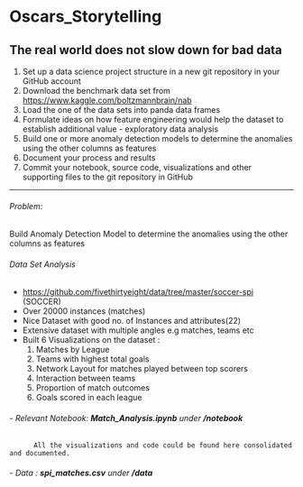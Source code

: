 # Oscars_Storytelling
##  The real world does not slow down for bad data

1. Set up a data science project structure in a new git repository in your GitHub account
2. Download the benchmark data set from https://www.kaggle.com/boltzmannbrain/nab
3. Load the one of the data sets into panda data frames
4. Formulate ideas on how feature engineering would help the dataset to establish additional value - exploratory data analysis
5. Build one or more anomaly detection models to determine the anomalies using the other columns as features
6. Document your process and results
7. Commit your notebook, source code, visualizations and other supporting files to the git repository in GitHub

--------------------------------------------------------------------------------------------------
###### Problem:
Build Anomaly Detection Model to determine the anomalies using the other columns as features

###### Data Set Analysis
- https://github.com/fivethirtyeight/data/tree/master/soccer-spi (SOCCER)
- Over 20000 instances (matches)
- Nice Dataset with good no. of Instances and attributes(22)
- Extensive dataset with multiple angles e.g matches, teams etc
- Built 6 Visualizations on the dataset :
  1. Matches by League
  2. Teams with highest total goals
  3. Network Layout for matches played between top scorers
  4. Interaction between teams
  5. Proportion of match outcomes
  6. Goals scored in each league

###### - Relevant Notebook: **Match_Analysis.ipynb** under **_/notebook_**
          All the visualizations and code could be found here consolidated and documented.
          
###### - Data : **spi_matches.csv** under **_/data_**
